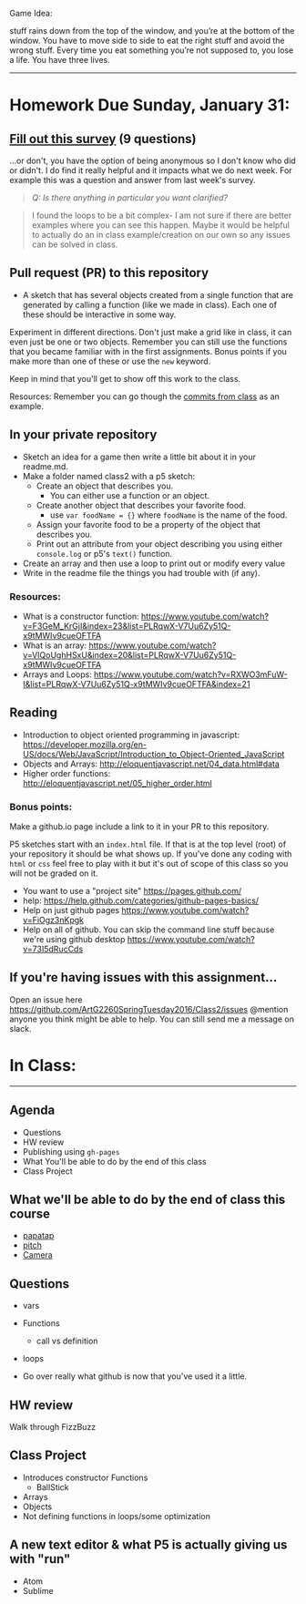 Game Idea:

stuff rains down from the top of the window, and you’re at the bottom of the window.
You have to move side to side to eat the right stuff and avoid the wrong stuff. Every time 
you eat something you’re not supposed to, you lose a life. You have three lives. 


------------------------------------------------------------------------------------------


# Homework Due Sunday, January 31:
## [Fill out this survey](https://surveyplanet.com/56a97f0e4bd6c096645444c4) (9 questions)
…or don't, you have the option of being anonymous so I don't know who did or didn't. I do find it really helpful and it impacts what we do next week. For example this was a question and answer from last week's survey.

> *Q: Is there anything in particular you want clarified?*

> I found the loops to be a bit complex- I am not sure if there are better examples where you can see this happen. Maybe it would be helpful to actually do an in class example/creation on our own so any issues can be solved in class.

## Pull request (PR) to this repository
- A sketch that has several objects created from a single function that are generated by calling a function (like we made in class). Each one of these should be interactive in some way.

Experiment in different directions. Don't just make a grid like in class, it can even just be one or two objects. Remember you can still use the functions that you became familiar with in the first assignments. Bonus points if you make more than one of these or use the `new` keyword.

Keep in mind that you'll get to show off this work to the class.

Resources:
Remember you can go though the [commits from class](https://github.com/ArtG2260SpringTuesday2016/Class2/commits/master) as an example.

## In your private repository
- Sketch an idea for a game then write a little bit about it in your readme.md.
- Make a folder named class2 with a p5 sketch:
  - Create an object that describes you.
    - You can either use a function or an object.
  - Create another object that describes your favorite food.
    - use `var foodName = {}` where `foodName` is the name of the food.
  - Assign your favorite food to be a property of the object that describes you.
  - Print out an attribute from your object describing you using either `console.log` or p5's `text()` function.
- Create an array and then use a loop to print out or modify every value
- Write in the readme file the things you had trouble with (if any).

### Resources:
- What is a constructor function: https://www.youtube.com/watch?v=F3GeM_KrGjI&index=23&list=PLRqwX-V7Uu6Zy51Q-x9tMWIv9cueOFTFA
- What is an array: https://www.youtube.com/watch?v=VIQoUghHSxU&index=20&list=PLRqwX-V7Uu6Zy51Q-x9tMWIv9cueOFTFA
- Arrays and Loops: https://www.youtube.com/watch?v=RXWO3mFuW-I&list=PLRqwX-V7Uu6Zy51Q-x9tMWIv9cueOFTFA&index=21

## Reading
- Introduction to object oriented programming in javascript: https://developer.mozilla.org/en-US/docs/Web/JavaScript/Introduction_to_Object-Oriented_JavaScript
- Objects and Arrays: http://eloquentjavascript.net/04_data.html#data
- Higher order functions: http://eloquentjavascript.net/05_higher_order.html

### Bonus points:
Make a github.io page include a link to it in your PR to this repository.

P5 sketches start with an `index.html` file. If that is at the top level (root) of your repository it should be what shows up. If you've done any coding with `html` or `css` feel free to play with it but it's out of scope of this class so you will not be graded on it.

  - You want to use a "project site" https://pages.github.com/
  - help: https://help.github.com/categories/github-pages-basics/
  - Help on just github pages https://www.youtube.com/watch?v=FiOgz3nKpgk
  - Help on all of github. You can skip the command line stuff because we're using github desktop https://www.youtube.com/watch?v=73I5dRucCds

## If you're having issues with this assignment…
Open an issue here https://github.com/ArtG2260SpringTuesday2016/Class2/issues @mention anyone you think might be able to help. You can still send me a message on slack.

# In Class:
----
## Agenda
- Questions
- HW review
- Publishing using `gh-pages`
- What You'll be able to do by the end of this class
- Class Project

## What we'll be able to do by the end of class this course
- [papatap](http://www.patatap.com/)
- [pitch](http://therewasaguy.github.io/p5-music-viz/demos/08_echonestPitchSegment/)
- [Camera](https://nithi-p.github.io/finalproject/)

## Questions
- vars
- Functions
  - call vs definition
- loops

- Go over really what github is now that you've used it a little.

## HW review
Walk through FizzBuzz

## Class Project
  - Introduces constructor Functions
    - BallStick
  - Arrays
  - Objects
  - Not defining functions in loops/some optimization

## A new text editor & what P5 is actually giving us with "run"
  - Atom
  - Sublime
